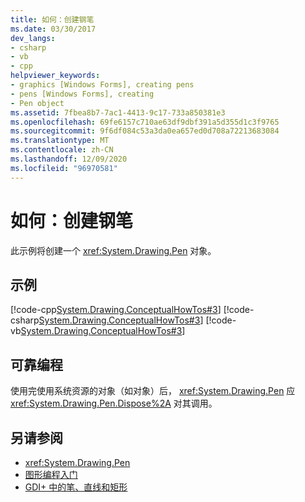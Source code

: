 ```yaml
---
title: 如何：创建钢笔
ms.date: 03/30/2017
dev_langs:
- csharp
- vb
- cpp
helpviewer_keywords:
- graphics [Windows Forms], creating pens
- pens [Windows Forms], creating
- Pen object
ms.assetid: 7fbea8b7-7ac1-4413-9c17-733a850381e3
ms.openlocfilehash: 69fe6157c710ae63df9dbf391a5d355d1c3f9765
ms.sourcegitcommit: 9f6df084c53a3da0ea657ed0d708a72213683084
ms.translationtype: MT
ms.contentlocale: zh-CN
ms.lasthandoff: 12/09/2020
ms.locfileid: "96970581"
---
```

# <a name="how-to-create-a-pen"></a>如何：创建钢笔
此示例将创建一个 <xref:System.Drawing.Pen> 对象。  
  
## <a name="example"></a>示例  
 [!code-cpp[System.Drawing.ConceptualHowTos#3](~/samples/snippets/cpp/VS_Snippets_Winforms/System.Drawing.ConceptualHowTos/cpp/form1.cpp#3)]
 [!code-csharp[System.Drawing.ConceptualHowTos#3](~/samples/snippets/csharp/VS_Snippets_Winforms/System.Drawing.ConceptualHowTos/CS/form1.cs#3)]
 [!code-vb[System.Drawing.ConceptualHowTos#3](~/samples/snippets/visualbasic/VS_Snippets_Winforms/System.Drawing.ConceptualHowTos/VB/form1.vb#3)]  
  
## <a name="robust-programming"></a>可靠编程  
 使用完使用系统资源的对象（如对象）后， <xref:System.Drawing.Pen> 应 <xref:System.Drawing.Pen.Dispose%2A> 对其调用。  
  
## <a name="see-also"></a>另请参阅

- <xref:System.Drawing.Pen>
- [图形编程入门](getting-started-with-graphics-programming.md)
- [GDI+ 中的笔、直线和矩形](pens-lines-and-rectangles-in-gdi.md)

